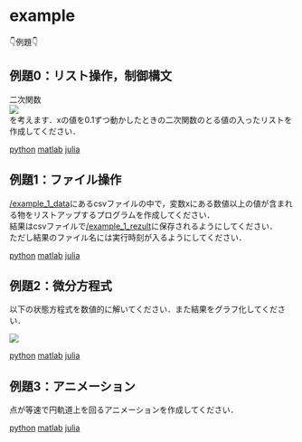# example

👇例題👇

## 例題0：リスト操作，制御構文
二次関数  
<img src="https://latex.codecogs.com/gif.latex?\bg_white&space;y=x^2&plus;x&plus;1"/>  
を考えます．xの値を0.1ずつ動かしたときの二次関数のとる値の入ったリストを作成してください．  

[python](https://github.com/YoshimitsuMatsutaIe/ans_2021/blob/main/example_py/example_0.py)
[matlab](https://github.com/YoshimitsuMatsutaIe/ans_2021/blob/main/example_mat/example_0.m)
[julia](https://github.com/YoshimitsuMatsutaIe/ans_2021/blob/main/example_jl/example_0.jl)

## 例題1：ファイル操作
[/example_1_data](https://github.com/YoshimitsuMatsutaIe/ans_2021/tree/main/example_py/example_1_data)にあるcsvファイルの中で，変数xにある数値以上の値が含まれる物をリストアップするプログラムを作成してください．  
結果はcsvファイルで[/example_1_rezult](https://github.com/YoshimitsuMatsutaIe/ans_2021/tree/main/example_py/example_1_result)に保存されるようにしてください．  
ただし結果のファイル名には実行時刻が入るようにしてください．  

[python](https://github.com/YoshimitsuMatsutaIe/ans_2021/blob/main/example_py/example_1.py)
[matlab](https://github.com/YoshimitsuMatsutaIe/ans_2021/blob/main/example_mat/example_1.m)
[julia](https://github.com/YoshimitsuMatsutaIe/ans_2021/blob/main/example_jl/example_1.jl)

## 例題2：微分方程式
以下の状態方程式を数値的に解いてください．また結果をグラフ化してください．  

<img src="https://latex.codecogs.com/png.latex?\bg_white&space;\frac{\mathrm{d}&space;x}{\mathrm{d}&space;t}&space;=&space;ax">


[python](https://github.com/YoshimitsuMatsutaIe/ans_2021/blob/main/example_py/example_2.py)
[matlab](https://github.com/YoshimitsuMatsutaIe/ans_2021/blob/main/example_mat/example_2.m)
[julia](https://github.com/YoshimitsuMatsutaIe/ans_2021/blob/main/example_jl/example_2.jl)

## 例題3：アニメーション
点が等速で円軌道上を回るアニメーションを作成してください．  

[python](https://github.com/YoshimitsuMatsutaIe/ans_2021/blob/main/example_py/example_3.py)
[matlab](https://github.com/YoshimitsuMatsutaIe/ans_2021/blob/main/example_mat/example_3.m)
[julia](https://github.com/YoshimitsuMatsutaIe/ans_2021/blob/main/example_jl/example_3.jl)